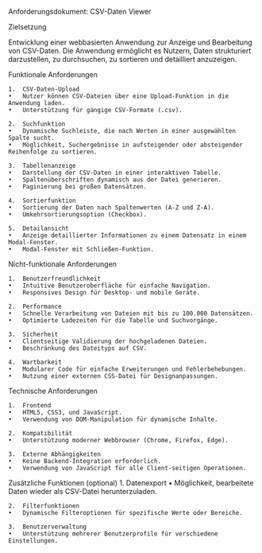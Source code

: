 Anforderungsdokument: CSV-Daten Viewer

Zielsetzung

Entwicklung einer webbasierten Anwendung zur Anzeige und Bearbeitung von CSV-Daten. Die Anwendung ermöglicht es Nutzern, Daten strukturiert darzustellen, zu durchsuchen, zu sortieren und detailliert anzuzeigen.

Funktionale Anforderungen

	1.	CSV-Daten-Upload
	•	Nutzer können CSV-Dateien über eine Upload-Funktion in die Anwendung laden.
	•	Unterstützung für gängige CSV-Formate (.csv).
 
	2.	Suchfunktion
	•	Dynamische Suchleiste, die nach Werten in einer ausgewählten Spalte sucht.
	•	Möglichkeit, Suchergebnisse in aufsteigender oder absteigender Reihenfolge zu sortieren.
 
	3.	Tabellenanzeige
	•	Darstellung der CSV-Daten in einer interaktiven Tabelle.
	•	Spaltenüberschriften dynamisch aus der Datei generieren.
	•	Paginierung bei großen Datensätzen.
 
	4.	Sortierfunktion
	•	Sortierung der Daten nach Spaltenwerten (A-Z und Z-A).
	•	Umkehrsortierungsoption (Checkbox).
 
	5.	Detailansicht
	•	Anzeige detaillierter Informationen zu einem Datensatz in einem Modal-Fenster.
	•	Modal-Fenster mit Schließen-Funktion.

 Nicht-funktionale Anforderungen
 
	1.	Benutzerfreundlichkeit
	•	Intuitive Benutzeroberfläche für einfache Navigation.
	•	Responsives Design für Desktop- und mobile Geräte.
 
	2.	Performance
	•	Schnelle Verarbeitung von Dateien mit bis zu 100.000 Datensätzen.
	•	Optimierte Ladezeiten für die Tabelle und Suchvorgänge.
 
	3.	Sicherheit
	•	Clientseitige Validierung der hochgeladenen Dateien.
	•	Beschränkung des Dateityps auf CSV.
 
	4.	Wartbarkeit
	•	Modularer Code für einfache Erweiterungen und Fehlerbehebungen.
	•	Nutzung einer externen CSS-Datei für Designanpassungen.

 Technische Anforderungen
 
	1.	Frontend
	•	HTML5, CSS3, und JavaScript.
	•	Verwendung von DOM-Manipulation für dynamische Inhalte.
 
	2.	Kompatibilität
	•	Unterstützung moderner Webbrowser (Chrome, Firefox, Edge).
 
	3.	Externe Abhängigkeiten
	•	Keine Backend-Integration erforderlich.
	•	Verwendung von JavaScript für alle Client-seitigen Operationen.

 Zusätzliche Funktionen (optional)
	1.	Datenexport
	•	Möglichkeit, bearbeitete Daten wieder als CSV-Datei herunterzuladen.
 
	2.	Filterfunktionen
	•	Dynamische Filteroptionen für spezifische Werte oder Bereiche.
 
	3.	Benutzerverwaltung
	•	Unterstützung mehrerer Benutzerprofile für verschiedene Einstellungen.

